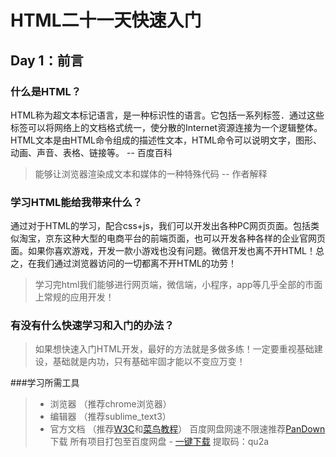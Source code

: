# HTML二十一天快速入门

## Day 1：前言

### 什么是HTML？

HTML称为超文本标记语言，是一种标识性的语言。它包括一系列标签．通过这些标签可以将网络上的文档格式统一，使分散的Internet资源连接为一个逻辑整体。HTML文本是由HTML命令组成的描述性文本，HTML命令可以说明文字，图形、动画、声音、表格、链接等。 -- 百度百科

>能够让浏览器渲染成文本和媒体的一种特殊代码 -- 作者解释
### 学习HTML能给我带来什么？

通过对于HTML的学习，配合css+js，我们可以开发出各种PC网页页面。包括类似淘宝，京东这种大型的电商平台的前端页面，也可以开发各种各样的企业官网页面。如果你喜欢游戏，开发一款小游戏也没有问题。微信开发也离不开HTML！总之，在我们通过浏览器访问的一切都离不开HTML的功劳！

>学习完html我们能够进行网页端，微信端，小程序，app等几乎全部的市面上常规的应用开发！

### 有没有什么快速学习和入门的办法？

>如果想快速入门HTML开发，最好的方法就是多做多练！一定要重视基础建设，基础就是内功，只有基础牢固才能以不变应万变！

###学习所需工具
>* 浏览器 （推荐chrome浏览器）
>* 编辑器 （推荐sublime_text3）
>* 官方文档 （推荐[W3C][1]和[菜鸟教程][2]）
>百度网盘网速不限速推荐[PanDown][3]下载
>所有项目打包至百度网盘 - [一键下载][4] 提取码：qu2a

  [1]: https://www.w3school.com.cn/html/index.asp
  [2]: https://www.runoob.com/
  [3]: http://pandownload.com/
  [4]: https://pan.baidu.com/s/10HI1ZBoEZUU59Zpcigr80Q
